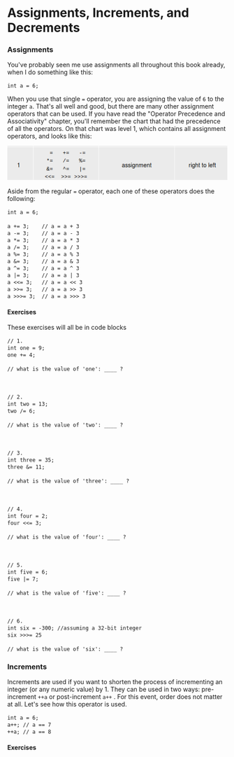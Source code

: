 # Assignments, Increments, and Decrements

### Assignments

You've probably seen me use assignments all throughout this book already, when I do something like this:

```
int a = 6;
```

When you use that single `=` operator, you are assigning the value of `6` to the integer `a`. That's all well and good, but there are many other assignment operators that can be used. If you have read the "Operator Precedence and Associativity" chapter, you'll remember the chart that had the precedence of all the operators. On that chart was level 1, which contains all assignment operators, and looks like this:

![](/assets/assignment_operators.png)

Aside from the regular `=` operator, each one of these operators does the following:

```
int a = 6;

a += 3;    // a = a + 3
a -= 3;    // a = a - 3
a *= 3;    // a = a * 3
a /= 3;    // a = a / 3
a %= 3;    // a = a % 3
a &= 3;    // a = a & 3
a ^= 3;    // a = a ^ 3 
a |= 3;    // a = a | 3
a <<= 3;   // a = a << 3
a >>= 3;   // a = a >> 3
a >>>= 3;  // a = a >>> 3
```

#### Exercises

These exercises will all be in code blocks

```
// 1. 
int one = 9;
one += 4;

// what is the value of 'one': ____ ?



// 2. 
int two = 13;
two /= 6;

// what is the value of 'two': ____ ?



// 3. 
int three = 35;
three &= 11;

// what is the value of 'three': ____ ?



// 4.
int four = 2;
four <<= 3;

// what is the value of 'four': ____ ?



// 5. 
int five = 6;
five |= 7;

// what is the value of 'five': ____ ?



// 6.
int six = -300; //assuming a 32-bit integer
six >>>= 25

// what is the value of 'six': ____ ?
```

### Increments

Increments are used if you want to shorten the process of incrementing an integer \(or any numeric value\) by 1. They can be used in two ways: pre-increment `++a` or post-increment `a++` . For this event, order does not matter at all. Let's see how this operator is used.

```
int a = 6;
a++; // a == 7
++a; // a == 8
```

#### Exercises







